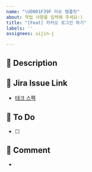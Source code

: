 ```yaml
---
name: "\U0001F39F️ 이슈 템플릿"
about: 작업 사항을 입력해 주세요:)
title: "[Feat] 카카오 로그인 하기"
labels: ''
assignees: uijin-j

---
```


## 📑 Description
<!--추가/수정이 필요한 내용-->

## 🔗 Jira Issue Link
<!--테크 스펙 링크-->
- [테크 스펙]()

## 📌 To Do
<!--추가/수정될 내용-->
- [ ]

## 💬 Comment
-
